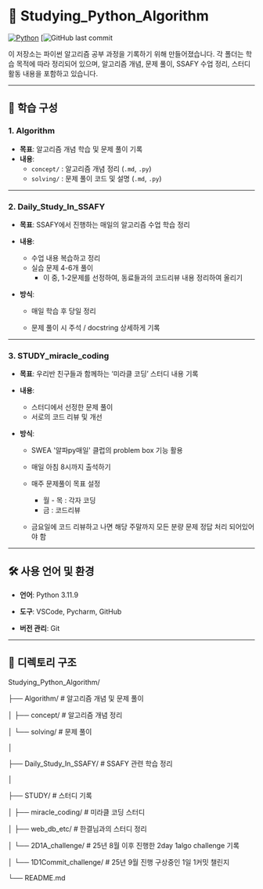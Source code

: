 # 🐍 Studying_Python_Algorithm

[![Python](https://img.shields.io/badge/Python-3.x-blue?logo=python)](https://www.python.org/)
[![GitHub last commit](https://img.shields.io/github/last-commit/najung-h/Studying_Python_Algorithm?color=brightgreen&logo=github)

이 저장소는 파이썬 알고리즘 공부 과정을 기록하기 위해 만들어졌습니다.
 각 폴더는 학습 목적에 따라 정리되어 있으며, 
알고리즘 개념, 문제 풀이, SSAFY 수업 정리, 스터디 활동 내용을 포함하고 있습니다.



---

## 📌 학습 구성

### 1. Algorithm

- **목표**: 알고리즘 개념 학습 및 문제 풀이 기록
- **내용**:
  - `concept/` : 알고리즘 개념 정리 (`.md`, `.py`)
  - `solving/` : 문제 풀이 코드 및 설명 (`.md`, `.py`)



---

### 2. **Daily_Study_In_SSAFY**
- **목표**: SSAFY에서 진행하는 매일의 알고리즘 수업 학습 정리

- **내용**:
  - 수업 내용 복습하고 정리
  - 실습 문제 4-6개 풀이
    - 이 중, 1-2문제를 선정하여, 동료들과의 코드리뷰 내용 정리하여 올리기
  
- **방식**:
  
  - 매일 학습 후 당일 정리
  
  - 문제 풀이 시 주석 / docstring 상세하게 기록
  
    

---

### 3. **STUDY_miracle_coding**
- **목표**: 우리반 친구들과 함께하는 ‘미라클 코딩’ 스터디 내용 기록

- **내용**:
  
  - 스터디에서 선정한 문제 풀이
  - 서로의 코드 리뷰 및 개선
  
- **방식**:
  
  - SWEA '알파py매일' 클럽의 problem box 기능 활용
  
  - 매일 아침 8시까지 출석하기
  
  - 매주 문제풀이 목표 설정
  
    - 월 - 목 : 각자 코딩
    - 금        : 코드리뷰
  
  - 금요일에 코드 리뷰하고 나면 해당 주말까지 모든 분량 문제 정답 처리 되어있어야 함
  
    

---

## 🛠 사용 언어 및 환경
- **언어**: Python 3.11.9

- **도구**: VSCode, Pycharm, GitHub

- **버전 관리**: Git

  

---

## 📂 디렉토리 구조

Studying_Python_Algorithm/

├── Algorithm/              # 알고리즘 개념 및 문제 풀이

│   ├── concept/            # 알고리즘 개념 정리

│   └── solving/            # 문제 풀이

│

├── Daily_Study_In_SSAFY/   # SSAFY 관련 학습 정리

│

├── STUDY/   #  스터디 기록

│   ├── miracle_coding/                        # 미라클 코딩 스터디

│   ├── web_db_etc/                             # 한결님과의 스터디 정리

│   └── 2D1A_challenge/                      # 25년 8월 이후 진행한 2day 1algo challenge 기록

│   └── 1D1Commit_challenge/            #  25년 9월 진행 구상중인 1일 1커밋 챌린지

└── README.md



